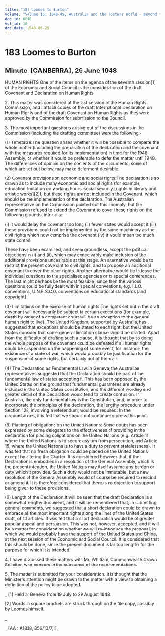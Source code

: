 ```yaml
---
title: "183 Loomes to Burton"
volume: "Volume 16: 1948-49, Australia and the Postwar World - Beyond the Region"
doc_id: 6898
vol_id: 16
doc_date: 1948-06-29
---
```


# 183 Loomes to Burton

## Minute, [CANBERRA], 29 June 1948

HUMAN RIGHTS One of the items on the agenda of the seventh session[1] of the Economic and Social Council is the consideration of the draft Covenant and Declaration on Human Rights.

2\. This matter was considered at the last session of the Human Rights Commission, and I attach copies of the draft International Declaration on Human Rights and of the draft Covenant on Human Rights as they were approved by the Commission for submission to the Council.

3\. The most important questions arising out of the discussions in the Commission (including the drafting committee) were the following:-

(1) Timetable:The question arises whether it will be possible to complete the whole matter (including the preparation of the declaration and the covenant with the measures required for its implementation) in time for the 1948 Assembly, or whether it would be preferable to defer the matter until 1949. The differences of opinion on the contents of the documents, some of which are set out below, may make deferment desirable.

(2) Covenant provisions on economic and social rights:The declaration is so drawn as to include many economic and social rights (for example, education limitation on working hours, social security [rights in literary and artistic works][2]), but these rights are not included in the Covenant, which should be the implementation of the declaration. The Australian representative on the Commission pointed out this anomaly, but the Commission refused to extend the Covenant to cover these rights on the following grounds, inter alia:-

(i) it would delay the covenant too long (ii) fewer states would accept it (iii) these provisions could not be implemented by the same machinery as the civil rights which now comprise the covenant (iv) it would mean too much state control.

These have been examined, and seem groundless, except the political objections in (i) and (ii), which may conceivably make inclusion of the additional provisions undesirable at this stage. An alternative would be to restrict the present covenant to civil rights, and to propose an additional covenant to cover the other rights. Another alternative would be to leave the individual questions to the specialised agencies or to special conferences. The last might perhaps be the most feasible, since then the various questions could be fully dealt with in special conventions, e.g. I.L.O. conventions, U.N.E.S.C.O. conventions on educational standards [and copyright].

(3) Limitations on the exercise of human rights:The rights set out in the draft covenant will necessarily be subject to certain exceptions (for example, death by order of a competent court will be an exception to the general human right to live). The United Kingdom, supported by Australia, has suggested that exceptions should be stated to each right, but the United States consider that some general limitation clause should be drafted. Apart from the difficulty of drafting such a clause, it is thought that by so doing the whole purpose of the covenant could be defeated if all human rights could be suspended on the happening of some event, for instance, the existence of a state of war, which would probably be justification for the suspension of some rights, but certainly not of them all.

(4) The Declaration as Fundamental Law:In Geneva, the Australian representatives suggested that the Declaration should be part of the fundamental law of states accepting it. This has been opposed by the United States on the ground that fundamental guarantees are already included in the United States constitution, and the different wording and greater detail of the Declaration would tend to create confusion. In Australia, the only fundamental law is the Constitution, and, in order to incorporate the principles of the declaration, the lengthy procedure under Section 128, involving a referendum, would be required. In the circumstances, it is felt that we should not continue to press this point.

(5) Placing of obligations on the United Nations: Some doubt has been expressed by some delegates to the effectiveness of providing in the declaration for placing obligations on the United Nations (e.g. Article 11, where the United Nations is to secure asylum from persecution, and Article 15, where the United Nations is to have a duty to prevent statelessness). It was felt that no fresh obligation could be placed on the United Nations except by altering the Charter. It is considered however that, if the Declaration is embodied in a resolution of the General Assembly, which is the present intention, the United Nations may itself assume any burden or duty which it provides. Such a duty would not be immutable, but a new resolution of the General Assembly would of course be required to rescind or amend it. It is therefore considered that there is no objection to support being given to these provisions.

(6) Length of the Declaration:It will be seen that the draft Declaration is a somewhat lengthy document, and it will be remembered that, in submitting general comments, we suggested that a short declaration could be drawn to embrace all the most important rights along the lines of the United States draft, of 10 articles. It was felt that a short declaration would be of greater popular appeal and persuasion. This was not, however, accepted, and it will be a matter for consideration whether we will re-introduce the proposal, in which we would probably have the support of the United States and China, at the next session of the Economic and Social Council. It is considered that this should be done, since the present document is far too lengthy for the purpose for which it is intended.

4\. I have discussed these matters with Mr. Whitlam, Commonwealth Crown Solicitor, who concurs in the substance of the recommendations.

5\. The matter is submitted for your consideration. It is thought that the Minister's attention might be drawn to the matter with a view to obtaining a definition of the policy to be adopted.

_ [1] Held at Geneva from 19 July to 29 August 1948.

[2] Words in square brackets are struck through on the file copy, possibly by Loomes himself.

_

_ [AA : A1838, 856/13/7, I]_
